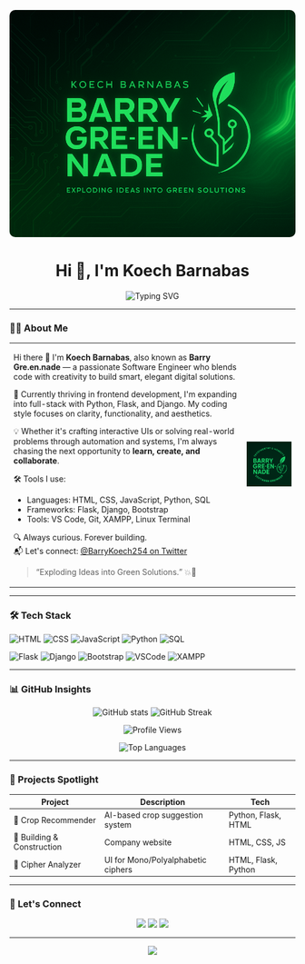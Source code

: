 <!-- Profile Banner -->
<p align="center">
  <img src="banners.png" alt="Banner" style="width: 100%; height: 400px; object-fit: cover; border-radius: 10px;" />
</p>

<h1 align="center">Hi 👋, I'm Koech Barnabas</h1>

<p align="center">
  <img src="https://readme-typing-svg.demolab.com?font=Fira+Code&size=24&duration=2000&pause=1000&color=8B0000&center=true&vCenter=true&width=600&lines=Frontend+Developer+%F0%9F%92%BB;Building+Real-World+Projects+%F0%9F%9A%80;Python+%26+Flask+and+Django+for+Backend+%F0%9F%94%A5;Passionate+About+UI%2FUX+%26+Clean+Code;Turning+Ideas+into+Green+Solutions+%F0%9F%8C%B1" alt="Typing SVG" />
</p>

---

### 🧑‍💻 About Me

<table>
<tr>
<td>

Hi there 👋 I'm **Koech Barnabas**, also known as **Barry Gre.en.nade** — a passionate Software Engineer who blends code with creativity to build smart, elegant digital solutions.

🌿 Currently thriving in frontend development, I'm expanding into full-stack with Python, Flask, and Django. My coding style focuses on clarity, functionality, and aesthetics.

💡 Whether it's crafting interactive UIs or solving real-world problems through automation and systems, I'm always chasing the next opportunity to **learn, create, and collaborate**.

🛠️ Tools I use:
- Languages: HTML, CSS, JavaScript, Python, SQL
- Frameworks: Flask, Django, Bootstrap
- Tools: VS Code, Git, XAMPP, Linux Terminal

🔍 Always curious. Forever building.  
📬 Let's connect: [@BarryKoech254 on Twitter](https://twitter.com/BarryKoech254)

> “Exploding Ideas into Green Solutions.” 💥🌱

</td>
<td align="center">
  <img src="BarryLogo.png" width="300px" alt="Barry Gre.en.nade Logo" />
</td>
</tr>
</table>

---

### 🛠️ Tech Stack

![HTML](https://img.shields.io/badge/-HTML5-E34F26?logo=html5&logoColor=white&style=for-the-badge)
![CSS](https://img.shields.io/badge/-CSS3-1572B6?logo=css3&logoColor=white&style=for-the-badge)
![JavaScript](https://img.shields.io/badge/-JavaScript-F7DF1E?logo=javascript&logoColor=black&style=for-the-badge)
![Python](https://img.shields.io/badge/-Python-3776AB?logo=python&logoColor=white&style=for-the-badge)
![SQL](https://img.shields.io/badge/-SQL-4479A1?logo=mysql&logoColor=white&style=for-the-badge)

![Flask](https://img.shields.io/badge/-Flask-000000?logo=flask&logoColor=white&style=for-the-badge)
![Django](https://img.shields.io/badge/-Django-092E20?logo=django&logoColor=white&style=for-the-badge)
![Bootstrap](https://img.shields.io/badge/-Bootstrap-7952B3?logo=bootstrap&logoColor=white&style=for-the-badge)
![VSCode](https://img.shields.io/badge/-VSCode-007ACC?logo=visual-studio-code&logoColor=white&style=for-the-badge)
![XAMPP](https://img.shields.io/badge/-XAMPP-FB7A24?logo=xampp&logoColor=white&style=for-the-badge)

---

### 📊 GitHub Insights

<p align="center">
  <img src="https://github-readme-stats.vercel.app/api?username=Barry-Koech254&show_icons=true&theme=radical" alt="GitHub stats" />
  <img src="https://github-readme-streak-stats.herokuapp.com/?user=Barry-Koech254&theme=radical" alt="GitHub Streak" />
</p>

<p align="center">
  <img src="https://komarev.com/ghpvc/?username=Barry-Koech254&label=Profile+Views&color=red&style=flat" alt="Profile Views" />
</p>

<p align="center">
  <img src="https://github-readme-stats.vercel.app/api/top-langs/?username=Barry-Koech254&layout=compact&theme=radical&langs_count=6" alt="Top Languages" />
</p>



---

### 🌟 Projects Spotlight

| Project | Description | Tech |
|--------|-------------|------|
| 🌱 Crop Recommender | AI-based crop suggestion system | Python, Flask, HTML |
| 📲 Building & Construction | Company website | HTML, CSS, JS |
| 🔐 Cipher Analyzer | UI for Mono/Polyalphabetic ciphers | HTML, Flask, Python |

---

### 🔗 Let's Connect

<p align="center">
  <a href="https://twitter.com/BarryKoech254" target="_blank"><img src="https://img.shields.io/badge/-Twitter-1DA1F2?logo=twitter&logoColor=white&style=for-the-badge"></a>
  <a href="https://github.com/Barry-Koech254" target="_blank"><img src="https://img.shields.io/badge/-GitHub-181717?logo=github&logoColor=white&style=for-the-badge"></a>
  <a href="mailto:your.barrykoech254@gmail.com" target="_blank"><img src="https://img.shields.io/badge/-Email-D14836?logo=gmail&logoColor=white&style=for-the-badge"></a>
</p>

---

<!-- Footer -->
<p align="center">
  <img src="https://capsule-render.vercel.app/api?type=waving&color=gradient&height=100&section=footer"/>
</p>
